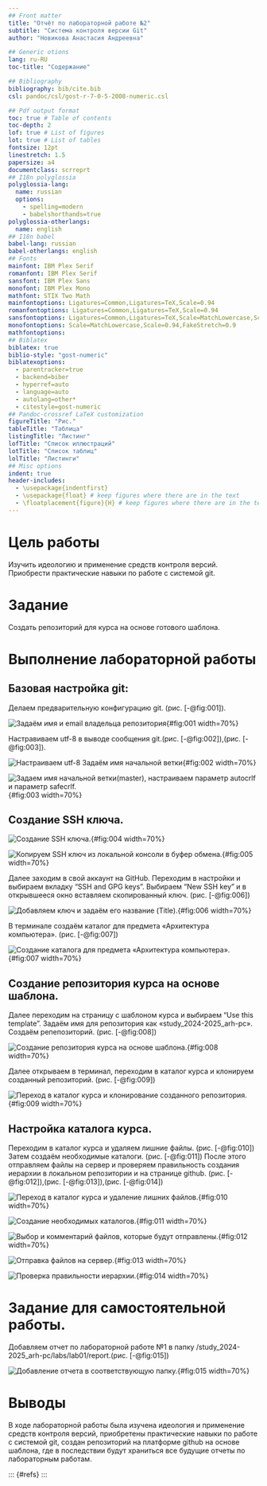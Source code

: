 ```yaml
---
## Front matter
title: "Отчёт по лабораторной работе №2"
subtitle: "Система контроля версии Git"
author: "Новикова Анастасия Андреевна"

## Generic otions
lang: ru-RU
toc-title: "Содержание"

## Bibliography
bibliography: bib/cite.bib
csl: pandoc/csl/gost-r-7-0-5-2008-numeric.csl

## Pdf output format
toc: true # Table of contents
toc-depth: 2
lof: true # List of figures
lot: true # List of tables
fontsize: 12pt
linestretch: 1.5
papersize: a4
documentclass: scrreprt
## I18n polyglossia
polyglossia-lang:
  name: russian
  options:
	- spelling=modern
	- babelshorthands=true
polyglossia-otherlangs:
  name: english
## I18n babel
babel-lang: russian
babel-otherlangs: english
## Fonts
mainfont: IBM Plex Serif
romanfont: IBM Plex Serif
sansfont: IBM Plex Sans
monofont: IBM Plex Mono
mathfont: STIX Two Math
mainfontoptions: Ligatures=Common,Ligatures=TeX,Scale=0.94
romanfontoptions: Ligatures=Common,Ligatures=TeX,Scale=0.94
sansfontoptions: Ligatures=Common,Ligatures=TeX,Scale=MatchLowercase,Scale=0.94
monofontoptions: Scale=MatchLowercase,Scale=0.94,FakeStretch=0.9
mathfontoptions:
## Biblatex
biblatex: true
biblio-style: "gost-numeric"
biblatexoptions:
  - parentracker=true
  - backend=biber
  - hyperref=auto
  - language=auto
  - autolang=other*
  - citestyle=gost-numeric
## Pandoc-crossref LaTeX customization
figureTitle: "Рис."
tableTitle: "Таблица"
listingTitle: "Листинг"
lofTitle: "Список иллюстраций"
lotTitle: "Список таблиц"
lolTitle: "Листинги"
## Misc options
indent: true
header-includes:
  - \usepackage{indentfirst}
  - \usepackage{float} # keep figures where there are in the text
  - \floatplacement{figure}{H} # keep figures where there are in the text
---
```


# Цель работы

Изучить идеологию и применение средств контроля версий. Приобрести практические навыки по работе с системой git. 

# Задание

Создать репозиторий для курса на основе готового шаблона.

# Выполнение лабораторной работы
## Базовая настройка git: 

Делаем предварительную конфигурацию git. (рис. [-@fig:001]).

![Задаём имя и email владельца репозитория](image/im1.png){#fig:001 width=70%}

Настравиваем utf-8 в выводе сообщения git.(рис. [-@fig:002]),(рис. [-@fig:003]).

![Настраиваем utf-8 Задаём имя начальной ветки](image/im2.png){#fig:002 width=70%}

![Задаем имя начальной ветки(master), настраиваем параметр autocrlf и параметр safecrlf.](image/im3.png){#fig:003 width=70%}


## Создание SSH ключа.

![Создание SSH ключа.](image/im4.png){#fig:004 width=70%}

![Копируем SSH ключ из локальной консоли в буфер обмена.](image/im5.png){#fig:005 width=70%}

Далее заходим в свой аккаунт на GitHub. Переходим в настройки и выбираем вкладку “SSH and GPG keys”. Выбираем “New SSH key” и в открывшееся окно вставляем скопированный ключ. (рис. [-@fig:006])

![Добавляем ключ и задаём его название (Title).](image/im6.png){#fig:006 width=70%}

В терминале создаём каталог для предмета «Архитектура компьютера». (рис. [-@fig:007])

![Создание каталога для предмета «Архитектура компьютера».](image/im7.png){#fig:007 width=70%}

## Создание репозитория курса на основе шаблона. 

Далее переходим на страницу с шаблоном курса и выбираем “Use this template”. Задаём имя для репозитория как «study_2024-2025_arh-pc». Создаём репепозиторий. (рис. [-@fig:008])

![Создание репозитория курса на основе шаблона.](image/im8.png){#fig:008 width=70%}

Далее открываем в терминал, переходим в каталог курса и клонируем созданный репозиторий. (рис. [-@fig:009])

![Переход в каталог курса и клонирование созданного репозитория.](image/im9.png){#fig:009 width=70%}

## Настройка каталога курса.
 
Переходим в каталог курса и удаляем лишние файлы. (рис. [-@fig:010])
Затем создаём необходимые каталоги. (рис. [-@fig:011])
После этого отправляем файлы на сервер и проверяем правильность создания иерархии в локальном репозитории и на странице github. (рис. [-@fig:012]),(рис. [-@fig:013]),(рис. [-@fig:014])

![Переход в каталог курса и удаление лишних файлов.](image/im10.png){#fig:010 width=70%}

![Создание необходимых каталогов.](image/im11.png){#fig:011 width=70%}

![Выбор и комментарий файлов, которые будут отправлены.](image/im12.png){#fig:012 width=70%}

![Отправка файлов на сервер.](image/im13.png){#fig:013 width=70%}

![Проверка правильности иерархии.](image/im14.png){#fig:014 width=70%}

# Задание для самостоятельной работы.

Добавляем отчет по лабораторной работе №1 в папку /study_2024-2025_arh-pc/labs/lab01/report.(рис. [-@fig:015])

![Добавление отчета в соответствующую папку.](image/im15.png){#fig:015 width=70%}

# Выводы

В ходе лабораторной работы была изучена идеология и применение средств контроля версий, приобретены практические навыки по работе с системой git, создан репозиторий на платформе github на основе шаблона, где в последствии будут храниться все будущие отчеты по лабораторным работам.


::: {#refs}
:::
